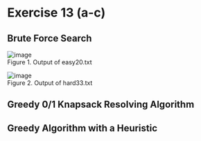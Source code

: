 # Exercise 13 (a-c)

## Brute Force Search

![image](https://github.com/Gemmus/DataStructure-Algorithm/assets/112064697/b0efbb6f-15f2-4c83-85f2-10f3a07fc80a)
<br> Figure 1. Output of easy20.txt

![image](https://github.com/Gemmus/DataStructure-Algorithm/assets/112064697/474d3859-e4ec-4960-aefa-71cfcf67fcaa)
<br> Figure 2. Output of hard33.txt

## Greedy 0/1 Knapsack Resolving Algorithm

## Greedy Algorithm with a Heuristic
